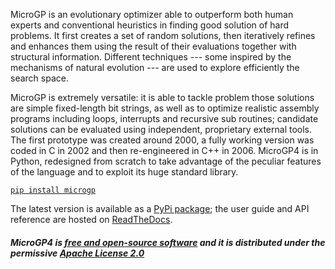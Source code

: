 MicroGP is an evolutionary optimizer able to outperform both human experts and conventional heuristics in finding good solution of hard problems. It first creates a set of random solutions, then iteratively refines and enhances them using the result of their evaluations together with structural information. Different techniques --- some inspired by the mechanisms of natural evolution --- are used to explore efficiently the search space.

MicroGP is extremely versatile: it is able to tackle problem those solutions are simple fixed-length bit strings, as well as to optimize realistic assembly programs including loops, interrupts and recursive sub routines; candidate solutions can be evaluated using independent, proprietary external tools.  The first prototype was created around 2000, a fully working version was coded in C in 2002 and then re-engineered in C++ in 2006. MicroGP4 is in Python, redesigned from scratch to take advantage of the peculiar features of the language and to exploit its huge standard library. 

[`pip install microgp`](https://pypi.org/project/microgp/)

The latest version is available as a [PyPi package](https://pypi.org/project/microgp/); the user guide and API reference are hosted on [ReadTheDocs](https://microgp4.readthedocs.io/).


##### MicroGP4 is [free and open-source software](https://en.wikipedia.org/wiki/Free_and_open-source_software) and it is distributed under the permissive [Apache License 2.0](https://www.tldrlegal.com/l/apache2)

